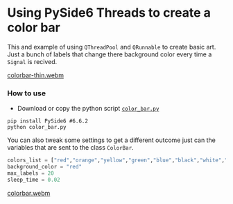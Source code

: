 # Using PySide6 Threads to create a color bar
This and example of using `QThreadPool` and  `QRunnable` to create basic art. 
Just a bunch of labels that change there background color every time a `Signal` is recived.

[colorbar-thin.webm](https://github.com/ip-repo/python/assets/123945379/9d6b48fc-4ebb-4fb6-98f9-42e4ad192cce)

### How to use
- Download or copy the python script <a href="https://github.com/ip-repo/python/blob/main/color-bar/color_bar.py"> `color_bar.py` </a>

```console
pip install PySide6 #6.6.2
python color_bar.py

```

You can also tweak some settings to get a different outcome just can the variables that are sent to the class `ColorBar`.

```python
colors_list = ["red","orange","yellow","green","blue","black","white","cyan"] #you can add any color that qt stylesheet can get/
background_color = "red"
max_labels = 20
sleep_time = 0.02

```
[colorbar.webm](https://github.com/ip-repo/python/assets/123945379/f1991817-4d1f-45f8-b987-8b71fe100674)
